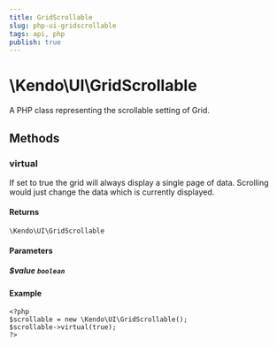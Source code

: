 ```yaml
---
title: GridScrollable
slug: php-ui-gridscrollable
tags: api, php
publish: true
---
```


# \Kendo\UI\GridScrollable

A PHP class representing the scrollable setting of Grid.


## Methods

### virtual
If set to true the grid will always display a single page of data. Scrolling would just change the data which is currently displayed.

#### Returns
`\Kendo\UI\GridScrollable`

#### Parameters

##### $value `boolean`



#### Example 
    <?php
    $scrollable = new \Kendo\UI\GridScrollable();
    $scrollable->virtual(true);
    ?>

 
